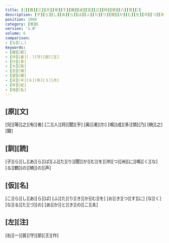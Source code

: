 ```yaml
---
title: [（][春][三][月][幸][于][難][波][宮][之][時][歌][六][首][）]
description: [子][ら][し][あ][ら][ば][ふ][た][り][聞][か][む][を][沖][つ][洲][に][鳴][く][な][る][鶴][の][暁][の][声]
position: 1000
category: [巻]6
version: '1.0'
volume: 6
comparison:
- [な][し]
keywords:
- [雑][歌]
- [作][者][：][守][部][王]
- [行][幸]
- [大][阪]
- [恋][情]
- [望][郷]
- [天][平][６][年][３][月]
- [年][紀]
- [地][名]
---
```


## [原][文]

[兒][等][之][有][者] [二][人][将][聞][乎] [奥][渚][尓] [鳴][成][多][頭][乃] [暁][之][聲]

## [訓][読]

[子][ら][し][あ][ら][ば][ふ][た][り][聞][か][む][を][沖][つ][洲][に][鳴][く][な][る][鶴][の][暁][の][声]

## [仮][名]

[こ][ら][し][あ][ら][ば] [ふ][た][り][き][か][む][を] [お][き][つ][す][に] [な][く][な][る][た][づ][の] [あ][か][と][き][の][こ][ゑ]

## [左][注]

[右][一][首][守][部][王][作]
